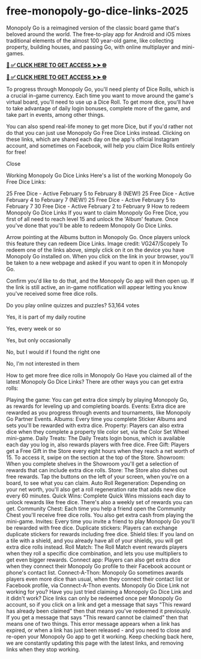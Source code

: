# free-monopoly-go-dice-links-2025
Monopoly Go is a reimagined version of the classic board game that's beloved around the world. The free-to-play app for Android and iOS mixes traditional elements of the almost 100 year-old game, like collecting property, building houses, and passing Go, with online multiplayer and mini-games.



**[📌 ✅ CLICK HERE TO GET ACCESS ➤➤ 🌐](https://newmegadeals.xyz/Monopoly/)**





**[📌 ✅ CLICK HERE TO GET ACCESS ➤➤ 🌐](https://newmegadeals.xyz/Monopoly/)**


To progress through Monopoly Go, you'll need plenty of Dice Rolls, which is a crucial in-game currency. Each time you want to move around the game's virtual board, you'll need to use up a Dice Roll. To get more dice, you'll have to take advantage of daily login bonuses, complete more of the game, and take part in events, among other things.

You can also spend real-life money to get more Dice, but if you'd rather not do that you can just use Monopoly Go Free Dice Links instead. Clicking on these links, which are shared each day on the app's official Instagram account, and sometimes on Facebook, will help you claim Dice Rolls entirely for free!


Close


Working Monopoly Go Dice Links
Here's a list of the working Monopoly Go Free Dice Links:

25 Free Dice - Active February 5 to February 8 (NEW!)
25 Free Dice - Active February 4 to February 7 (NEW!)
25 Free Dice - Active February 5 to February 7
30 Free Dice - Active February 2 to February 9
How to redeem Monopoly Go Dice Links
If you want to claim Monopoly Go Free Dice, you first of all need to reach level 15 and unlock the 'Album' feature. Once you've done that you'll be able to redeem Monopoly Go Dice Links.

Arrow pointing at the Albums button in Monopoly Go. Once players unlock this feature they can redeem Dice Links.
Image credit: VG247/Scopely
To redeem one of the links above, simply click on it on the device you have Monopoly Go installed on. When you click on the link in your browser, you'll be taken to a new webpage and asked if you want to open it in Monopoly Go.

Confirm you'd like to do that, and the Monopoly Go app will then open up. If the link is still active, an in-game notification will appear letting you know you've received some free dice rolls.

Do you play online quizzes and puzzles?
53,164 votes

Yes, it is part of my daily routine

Yes, every week or so

Yes, but only occasionally

No, but I would if I found the right one

No, I'm not interested in them

How to get more free dice rolls in Monopoly Go
Have you claimed all of the latest Monopoly Go Dice Links? There are other ways you can get extra rolls:

Playing the game: You can get extra dice simply by playing Monopoly Go, as rewards for leveling up and completing boards.
Events: Extra dice are rewarded as you progress through events and tournaments, like Monopoly Go Partner Events.
Albums: Every time you complete Sticker Albums and sets you'll be rewarded with extra dice.
Property: Players can also extra dice when they complete a property tile color set, via the Color Set Wheel mini-game.
Daily Treats: The Daily Treats login bonus, which is available each day you log in, also rewards players with free dice.
Free Gift: Players get a Free Gift in the Store every eight hours when they reach a net worth of 15. To access it, swipe on the section at the top of the Store.
Showroom: When you complete shelves in the Showroom you'll get a selection of rewards that can include extra dice rolls.
Store: The Store also dishes out free rewards. Tap the buttons on the left of your screen, when you're on a board, to see what you can claim.
Auto Roll Regeneration: Depending on your net worth, you'll also get a roll regeneration rate that adds new dice every 60 minutes.
Quick Wins: Complete Quick Wins missions each day to unlock rewards like free dice. There's also a weekly set of rewards you can get.
Community Chest: Each time you help a friend open the Community Chest you'll receive free dice rolls. You also get extra cash from playing the mini-game.
Invites: Every time you invite a friend to play Monopoly Go you'll be rewarded with free dice.
Duplicate stickers: Players can exchange duplicate stickers for rewards including free dice.
Shield tiles: If you land on a tile with a shield, and you already have all of your shields, you will get extra dice rolls instead.
Roll Match: The Roll Match event rewards players when they roll a specific dice combination, and lets you use multipliers to get even bigger rewards.
Connect app: Players can also get extra dice when they connect their Monopoly Go profile to their Facebook account or phone's contact list.
Connect-A-Thon: Monopoly Go sometimes awards players even more dice than usual, when they connect their contact list or Facebook profile, via Connect-A-Thon events.
Monopoly Go Dice Link not working for you?
Have you just tried claiming a Monopoly Go Dice Link and it didn't work? Dice links can only be redeemed once per Monopoly Go account, so if you click on a link and get a message that says "This reward has already been claimed" then that means you've redeemed it previously. If you get a message that says "This reward cannot be claimed" then that means one of two things. This error message appears when a link has expired, or when a link has just been released - and you need to close and re-open your Monopoly Go app to get it working. Keep checking back here, we are constantly updating this page with the latest links, and removing links when they stop working.

